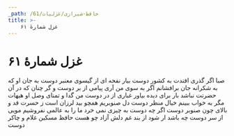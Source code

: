 ```yaml
---
_path: /حافظ-شیرازی/غزلیات/61
title: >-
    غزل شمارهٔ ۶۱
---
```

# غزل شمارهٔ ۶۱

صبا اگر گذری افتدت به کشور دوست
بیار نفحه ای از گیسوی معنبر دوست
به جان او که به شکرانه جان برافشانم
اگر به سوی من آری پیامی از بر دوست
و گر چنان که در آن حضرتت نباشد بار
برای دیده بیاور غباری از در دوست
من گدا و تمنای وصل او هیهات
مگر به خواب ببینم خیال منظر دوست
دل صنوبریم همچو بید لرزان است
ز حسرت قد و بالای چون صنوبر دوست
اگر چه دوست به چیزی نمی خرد ما را
به عالمی نفروشیم مویی از سر دوست
چه باشد ار شود از بند غم دلش آزاد
چو هست حافظ مسکین غلام و چاکر دوست
